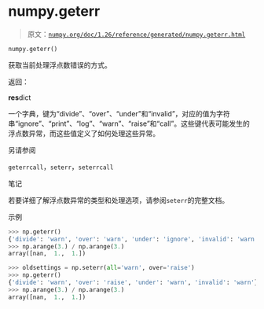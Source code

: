 # numpy.geterr

> 原文：[`numpy.org/doc/1.26/reference/generated/numpy.geterr.html`](https://numpy.org/doc/1.26/reference/generated/numpy.geterr.html)

```py
numpy.geterr()
```

获取当前处理浮点数错误的方式。

返回：

**res**dict

一个字典，键为“divide”、“over”、“under”和“invalid”，对应的值为字符串“ignore”、“print”、“log”、“warn”、“raise”和“call”。这些键代表可能发生的浮点数异常，而这些值定义了如何处理这些异常。

另请参阅

`geterrcall`，`seterr`，`seterrcall`

笔记

若要详细了解浮点数异常的类型和处理选项，请参阅`seterr`的完整文档。

示例

```py
>>> np.geterr()
{'divide': 'warn', 'over': 'warn', 'under': 'ignore', 'invalid': 'warn'}
>>> np.arange(3.) / np.arange(3.)
array([nan,  1.,  1.]) 
```

```py
>>> oldsettings = np.seterr(all='warn', over='raise')
>>> np.geterr()
{'divide': 'warn', 'over': 'raise', 'under': 'warn', 'invalid': 'warn'}
>>> np.arange(3.) / np.arange(3.)
array([nan,  1.,  1.]) 
```
